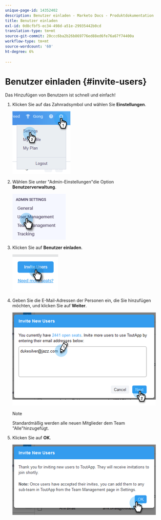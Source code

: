 ```yaml
---
unique-page-id: 14352402
description: Benutzer einladen - Marketo Docs - Produktdokumentation
title: Benutzer einladen
exl-id: 0d8cfbf5-ec34-498d-a51e-29935442b0cd
translation-type: tm+mt
source-git-commit: 20ccc6ba2b26b869776ed88ed6fe76a67f74400a
workflow-type: tm+mt
source-wordcount: '60'
ht-degree: 6%

---
```


# Benutzer einladen {#invite-users}

Das Hinzufügen von Benutzern ist schnell und einfach!

1. Klicken Sie auf das Zahnradsymbol und wählen Sie **Einstellungen**.

   ![](assets/one.png)

1. Wählen Sie unter &quot;Admin-Einstellungen&quot;die Option **Benutzerverwaltung**.

   ![](assets/invite-team-members-2.png)

1. Klicken Sie auf **Benutzer einladen**.

   ![](assets/invite-team-members-3.png)

1. Geben Sie die E-Mail-Adressen der Personen ein, die Sie hinzufügen möchten, und klicken Sie auf **Weiter**.

   ![](assets/four.png)

   >[!NOTE]
   >
   >Standardmäßig werden alle neuen Mitglieder dem Team &quot;Alle&quot;hinzugefügt.

1. Klicken Sie auf **OK**.

   ![](assets/five.png)
